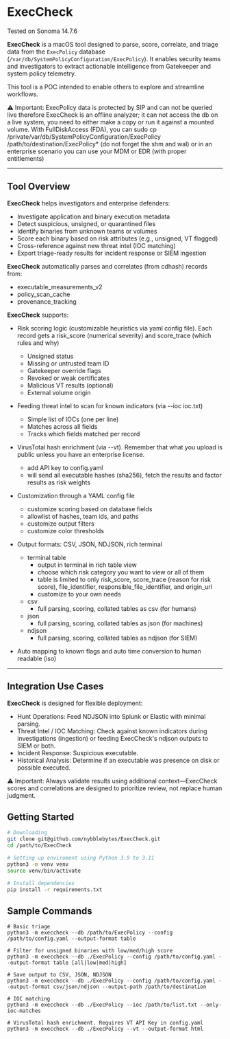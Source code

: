 # ExecCheck

Tested on Sonoma 14.7.6

**ExecCheck** is a macOS tool designed to parse, score, correlate, and triage data from the `ExecPolicy` database (`/var/db/SystemPolicyConfiguration/ExecPolicy`). It enables security teams and investigators to extract actionable intelligence from Gatekeeper and system policy telemetry.

This tool is a POC intended to enable others to explore and streamline workflows.

⚠️ Important: ExecPolicy data is protected by SIP and can not be queried live therefore ExecCheck is an offline analyzer; it can not access the db on a live system, you need to either make a copy or run it against a mounted volume. With FullDiskAccess (FDA), you can sudo cp /private/var/db/SystemPolicyConfiguration/ExecPolicy /path/to/destination/ExecPolicy* (do not forget the shm and wal) or in an enterprise scenario you can use your MDM or EDR (with proper entitlements)

---

## Tool Overview

**ExecCheck** helps investigators and enterprise defenders:

- Investigate application and binary execution metadata
- Detect suspicious, unsigned, or quarantined files
- Identify binaries from unknown teams or volumes
- Score each binary based on risk attributes (e.g., unsigned, VT flagged)
- Cross-reference against new threat intel (IOC matching)
- Export triage-ready results for incident response or SIEM ingestion

**ExecCheck** automatically parses and correlates (from cdhash) records from:

- executable_measurements_v2
- policy_scan_cache
- provenance_tracking

**ExecCheck** supports:

- Risk scoring logic (customizable heuristics via yaml config file). Each record gets a risk_score (numerical severity) and score_trace (which rules and why)
  - Unsigned status
  - Missing or untrusted team ID
  - Gatekeeper override flags
  - Revoked or weak certificates
  - Malicious VT results (optional)
  - External volume origin

- Feeding threat intel to scan for known indicators (via --ioc ioc.txt)
  - Simple list of IOCs (one per line)
  - Matches across all fields
  - Tracks which fields matched per record

- VirusTotal hash enrichment (via --vt). Remember that what you upload is public unless you have an enterprise license.
  - add API key to config.yaml
  - will send all executable hashes (sha256), fetch the results and factor results as risk weights

- Customization through a YAML config file
  - customize scoring based on database fields
  - allowlist of hashes, team ids, and paths
  - customize output filters
  - customize color thresholds

- Output formats: CSV, JSON, NDJSON, rich terminal
  - terminal table
    - output in terminal in rich table view
    - choose which risk category you want to view or all of them
    - table is limited to only risk_score, score_trace (reason for risk score), file_identifier, responsible_file_identifier, and origin_url
    - customize to your own needs
  - csv
    - full parsing, scoring, collated tables as csv (for humans)
  - json
    - full parsing, scoring, collated tables as json (for machines)
  - ndjson
    - full parsing, scoring, collated tables as ndjson (for SIEM)

- Auto mapping to known flags and auto time conversion to human readable (iso)

---
## Integration Use Cases

**ExecCheck** is designed for flexible deployment:
- Hunt Operations: Feed NDJSON into Splunk or Elastic with minimal parsing.
- Threat Intel / IOC Matching: Check against known indicators during investigations (ingestion) or feeding ExecCheck's ndjson outputs to SIEM or both.
- Incident Response: Suspicious executable.
- Historical Analysis: Determine if an executable was presence on disk or possible executed.

⚠️ Important: Always validate results using additional context—ExecCheck scores and correlations are designed to prioritize review, not replace human judgment.

## Getting Started
```bash
# Downloading
git clone git@github.com/nybblebytes/ExecCheck.git
cd /path/to/ExecCheck

# Setting up enviroment using Python 3.9 to 3.11
python3 -m venv venv
source venv/bin/activate

# Install dependencies
pip install -r requirements.txt
```
## Sample Commands
```
# Basic triage
python3 -m execcheck --db /path/to/ExecPolicy --config /path/to/config.yaml --output-format table

# Filter for unsigned binaries with low/med/high score
python3 -m execcheck --db ./ExecPolicy --config /path/to/config.yaml --output-format table [all|low|med|high]

# Save output to CSV, JSON, NDJSON
python3 -m execcheck --db ./ExecPolicy --config /path/to/config.yaml --output-format csv/json/ndjson --output-path /path/to/destination

# IOC matching
python3 -m execcheck --db ./ExecPolicy --ioc /path/to/list.txt --only-ioc-matches

# VirusTotal hash enrichment. Requires VT API Key in config.yaml
python3 -m execcheck --db ./ExecPolicy --vt --output-format html
```
